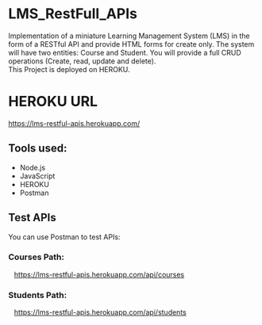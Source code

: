 # LMS_RestFull_APIs
Implementation of a miniature Learning Management System (LMS) in the form of a RESTful API and provide HTML forms for create only.
The system will have two entities: Course and Student. You will provide a full CRUD operations (Create, read, update and delete).
<br />This Project is deployed on HEROKU.

# HEROKU URL
<a>https://lms-restful-apis.herokuapp.com/</a>

## Tools used:
* Node.js
* JavaScript
* HEROKU
* Postman

## Test APIs
You can use Postman to test APIs:
### Courses Path:
&nbsp;&nbsp;&nbsp;https://lms-restful-apis.herokuapp.com/api/courses<br />
### Students Path:
&nbsp;&nbsp;&nbsp;https://lms-restful-apis.herokuapp.com/api/students<br />
